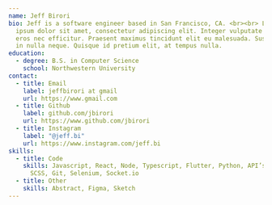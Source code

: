 ```yaml
---
name: Jeff Birori
bio: Jeff is a software engineer based in San Francisco, CA. <br><br> Lorem
  ipsum dolor sit amet, consectetur adipiscing elit. Integer vulputate iaculis
  eros nec efficitur. Praesent maximus tincidunt elit eu malesuada. Suspendisse
  in nulla neque. Quisque id pretium elit, at tempus nulla.
education:
  - degree: B.S. in Computer Science
    school: Northwestern University
contact:
  - title: Email
    label: jeffbirori at gmail
    url: https://www.gmail.com
  - title: Github
    label: github.com/jbirori
    url: https://www.github.com/jbirori
  - title: Instagram
    label: "@jeff.bi"
    url: https://www.instagram.com/jeff.bi
skills:
  - title: Code
    skills: Javascript, React, Node, Typescript, Flutter, Python, API’s, HTML/CSS,
      SCSS, Git, Selenium, Socket.io
  - title: Other
    skills: Abstract, Figma, Sketch
---
```

